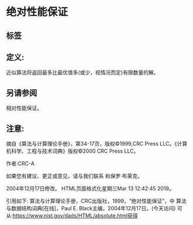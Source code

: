 # 绝对性能保证


## 标签


## 定义:
近似算法将返回最多比最优值多(或少，视情况而定)有限数量的解。



## 另请参阅
相对性能保证。



## 注意:
摘自《算法与计算理论手册》，第34-17页，版权©1999,CRC Press LLC。《计算机科学、工程与技术词典》版权©2000 CRC Press LLC。

作者:CRC-A

如果您有建议、更正或意见，请与我们联系
和保罗·布莱克。




2004年12月17日修改。
HTML页面格式化星期三Mar 13 12:42:45 2019。



引用如下:
算法与计算理论手册，CRC出版社，1999，“绝对性能保证”，中
算法与数据结构词典[在线]，Paul E. Black主编，2004年12月17日。(今天访问)
可从:https://www.nist.gov/dads/HTML/absolute.html获得

